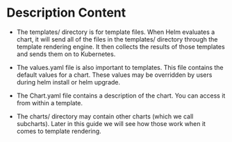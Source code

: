 # Description Content 
- The templates/ directory is for template files. When Helm evaluates a chart, it will send all of the files in the templates/ directory through the template rendering engine. It then collects the results of those templates and sends them on to Kubernetes.

- The values.yaml file is also important to templates. This file contains the default values for a chart. These values may be overridden by users during helm install or helm upgrade.

- The Chart.yaml file contains a description of the chart. You can access it from within a template.

- The charts/ directory may contain other charts (which we call subcharts). Later in this guide we will see how those work when it comes to template rendering.